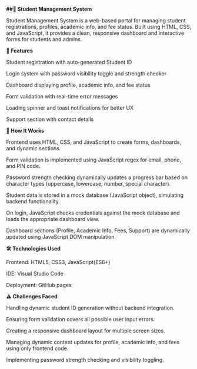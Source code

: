 **##📰 Student Management System**

Student Management System is a web-based portal for managing student registrations, profiles, academic info, and fee status.
Built using HTML, CSS, and JavaScript, it provides a clean, responsive dashboard and interactive forms for students and admins.

**🚀 Features**

Student registration with auto-generated Student ID

Login system with password visibility toggle and strength checker

Dashboard displaying profile, academic info, and fee status

Form validation with real-time error messages

Loading spinner and toast notifications for better UX

Support section with contact details

**🧠 How It Works**

Frontend uses HTML, CSS, and JavaScript to create forms, dashboards, and dynamic sections.

Form validation is implemented using JavaScript regex for email, phone, and PIN code.

Password strength checking dynamically updates a progress bar based on character types (uppercase, lowercase, number, special character).

Student data is stored in a mock database (JavaScript object), simulating backend functionality.

On login, JavaScript checks credentials against the mock database and loads the appropriate dashboard view.

Dashboard sections (Profile, Academic Info, Fees, Support) are dynamically updated using JavaScript DOM manipulation.

**🛠️ Technologies Used**

Frontend: HTML5, CSS3, JavaScript(ES6+)

IDE: Visual Studio Code

Deployment: GitHub pages

**⚠️ Challenges Faced**

Handling dynamic student ID generation without backend integration.

Ensuring form validation covers all possible user input errors.

Creating a responsive dashboard layout for multiple screen sizes.

Managing dynamic content updates for profile, academic info, and fees using only frontend code.

Implementing password strength checking and visibility toggling.
